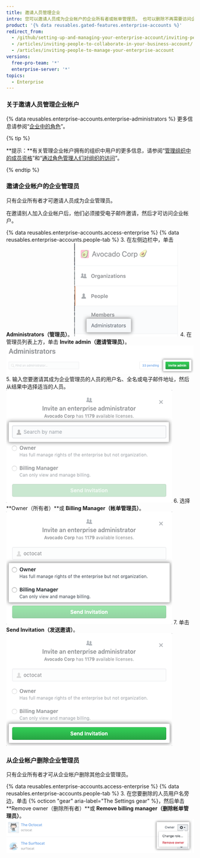 ```yaml
---
title: 邀请人员管理企业
intro: 您可以邀请人员成为企业帐户的企业所有者或帐单管理员。 也可以删除不再需要访问企业帐户的企业所有者或帐单管理员。
product: '{% data reusables.gated-features.enterprise-accounts %}'
redirect_from:
  - /github/setting-up-and-managing-your-enterprise-account/inviting-people-to-manage-your-enterprise-account
  - /articles/inviting-people-to-collaborate-in-your-business-account/
  - /articles/inviting-people-to-manage-your-enterprise-account
versions:
  free-pro-team: '*'
  enterprise-server: '*'
topics:
  - Enterprise
---
```


### 关于邀请人员管理企业帐户

{% data reusables.enterprise-accounts.enterprise-administrators %} 更多信息请参阅“[企业中的角色](/github/setting-up-and-managing-your-enterprise/roles-in-an-enterprise)”。

{% tip %}

**提示：**有关管理企业帐户拥有的组织中用户的更多信息，请参阅“[管理组织中的成员资格](/articles/managing-membership-in-your-organization)”和“[通过角色管理人们对组织的访问](/articles/managing-peoples-access-to-your-organization-with-roles)”。

{% endtip %}

### 邀请企业帐户的企业管理员

只有企业所有者才可邀请人员成为企业管理员。

在邀请别人加入企业帐户后，他们必须接受电子邮件邀请，然后才可访问企业帐户。

{% data reusables.enterprise-accounts.access-enterprise %}
{% data reusables.enterprise-accounts.people-tab %}
3. 在左侧边栏中，单击 **Administrators（管理员）**。 ![左侧边栏中的管理员选项卡](/assets/images/help/business-accounts/administrators-tab.png)
4. 在管理员列表上方，单击 **Invite admin（邀请管理员）**。 ![企业所有者列表上方的邀请管理员按钮](/assets/images/help/business-accounts/invite-admin-button.png)
5. 输入您要邀请其成为企业管理员的人员的用户名、全名或电子邮件地址，然后从结果中选择适当的人员。 ![包含个人用户名、全名或电子邮件地址输入字段的模态框，以及邀请按钮](/assets/images/help/business-accounts/invite-admins-modal-button.png)
6. 选择 **Owner（所有者）**或 **Billing Manager（帐单管理员）**。 ![角色选择模态框](/assets/images/help/business-accounts/invite-admins-roles.png)
7. 单击 **Send Invitation（发送邀请）**。 ![发送邀请按钮](/assets/images/help/business-accounts/invite-admins-send-invitation.png)

### 从企业帐户删除企业管理员

只有企业所有者才可从企业帐户删除其他企业管理员。

{% data reusables.enterprise-accounts.access-enterprise %}
{% data reusables.enterprise-accounts.people-tab %}
3. 在您要删除的人员用户名旁边，单击 {% octicon "gear" aria-label="The Settings gear" %}，然后单击 **Remove owner（删除所有者）**或 **Remove billing manager（删除帐单管理员）**。 ![包含删除企业管理员的菜单选项的设置齿轮](/assets/images/help/business-accounts/remove-admin.png)

